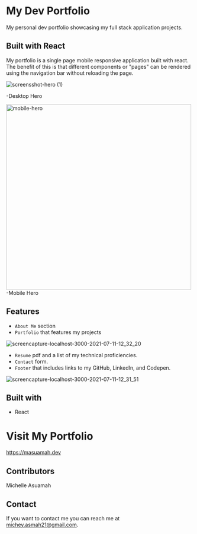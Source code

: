 # My Dev Portfolio

My personal dev portfolio showcasing my full stack application projects.  

## Built with React
My portfolio is a single page mobile responsive application built with react. The benefit of this is that different components or "pages" can be rendered using the navigation bar without reloading the page.

![screensshot-hero (1)](https://user-images.githubusercontent.com/77217156/125828225-f5e5ffe0-7d15-492e-9493-e266b85fbd99.png)

-Desktop Hero

<img src="https://user-images.githubusercontent.com/77217156/126337968-e4447d14-ac79-459c-8968-c3b169542b20.jpg" alt="mobile-hero" height="500" />
-Mobile Hero



## Features
* `About Me` section
* `Portfolio` that features my projects

![screencapture-localhost-3000-2021-07-11-12_32_20](https://user-images.githubusercontent.com/77217156/125207996-e8c51c80-e25d-11eb-957a-973fa89865bd.png)

* `Resume` pdf and a list of my technical proficiencies.
* `Contact` form.
* `Footer` that includes links to my GitHub, LinkedIn, and Codepen.

![screencapture-localhost-3000-2021-07-11-12_31_51](https://user-images.githubusercontent.com/77217156/125207984-dd71f100-e25d-11eb-88a9-bedcda1ce4f3.png)

## Built with 
* React

# Visit My Portfolio
https://masuamah.dev

## Contributors
Michelle Asuamah

## Contact
If you want to contact me you can reach me at michey.asmah21@gmail.com.
